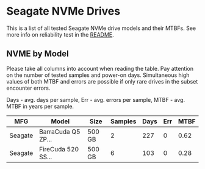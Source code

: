 Seagate NVMe Drives
===================

This is a list of all tested Seagate NVMe drive models and their MTBFs. See more
info on reliability test in the [README](https://github.com/bsdhw/SMART).

NVME by Model
------------

Please take all columns into account when reading the table. Pay attention on the
number of tested samples and power-on days. Simultaneous high values of both MTBF
and errors are possible if only rare drives in the subset encounter errors.

Days - avg. days per sample,
Err  - avg. errors per sample,
MTBF - avg. MTBF in years per sample.

| MFG       | Model              | Size   | Samples | Days  | Err   | MTBF |
|-----------|--------------------|--------|---------|-------|-------|------|
| Seagate   | BarraCuda Q5 ZP... | 500 GB | 2       | 227   | 0     | 0.62   |
| Seagate   | FireCuda 520 SS... | 500 GB | 6       | 103   | 0     | 0.28   |
